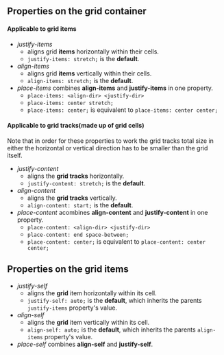 ## Properties on the grid container

#### Applicable to grid items
- *justify-items* 
	- aligns grid **items** horizontally within their cells. 
    - `justify-items: stretch;` is the **default**.
- *align-items* 
	- aligns grid **items** vertically within their cells. 
	- `align-items: stretch;` is the **default**.
- *place-items* combines **align-items** and **justify-items** in one property. 
	- `place-items: <align-dir> <justify-dir>`
    - `place-items: center stretch;` 
	- `place-items: center;` is equivalent to `place-items: center center;`

#### Applicable to grid tracks(made up of grid cells)
Note that in order for these properties to work the grid tracks total size in either the horizontal or vertical direction has to be smaller than the grid itself.
- *justify-content* 
	- aligns the **grid tracks** horizontally. 
	- `justify-content: stretch;` is the **default**.
- *align-content* 
	- aligns the **grid tracks** vertically. 
	- `align-content: start;` is the **default**.
- *place-content* acombines **align-content** and **justify-content** in one property.
	- `place-content: <align-dir> <justify-dir>`
	- `place-content: end space-between;`
	- `place-content: center;` is equivalent to `place-content: center center;`

## Properties on the grid items
- *justify-self* 
	- aligns the **grid** item horizontally within its cell. 
	- `justify-self: auto;` is the **default**, which inherits the parents `justify-items` property's value.
- *align-self* 
	- aligns the **grid** item vertically within its cell. 
	- `align-self: auto;` is the **default**, which inherits the parents `align-items` property's value.
- *place-self* combines **align-self** and **justify-self**. 
